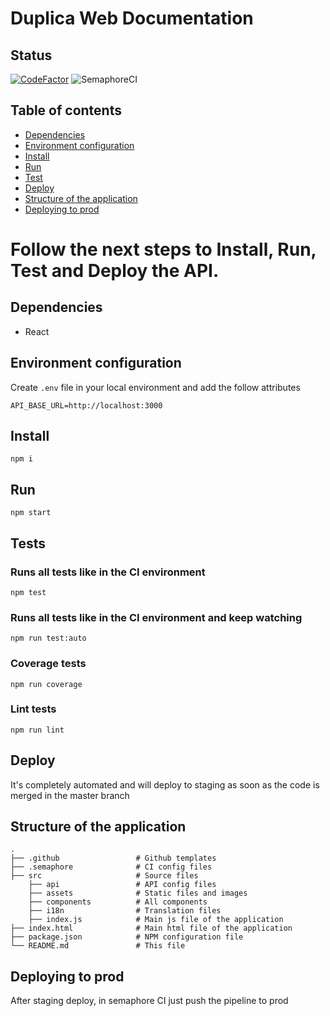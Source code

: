 # Duplica Web Documentation

## Status
[![CodeFactor](https://www.codefactor.io/repository/github/silvamarcel/duplicaweb/badge)](https://www.codefactor.io/repository/github/silvamarcel/duplicaweb)
![SemaphoreCI](https://duplica.semaphoreci.com/badges/DuplicaWeb.svg)

## Table of contents

* [Dependencies](#dependencies)
* [Environment configuration](#environment-configuration)
* [Install](#install)
* [Run](#run)
* [Test](#tests)
* [Deploy](#deploy)
* [Structure of the application](#structure-of-the-application)
* [Deploying to prod](#deploying-to-prod)

# Follow the next steps to Install, Run, Test and Deploy the API.

## Dependencies

* React

## Environment configuration
Create `.env` file in your local environment and add the follow attributes
```
API_BASE_URL=http://localhost:3000
```

## Install
```
npm i
```

## Run
```
npm start
```

## Tests
### Runs all tests like in the CI environment
```
npm test
```
### Runs all tests like in the CI environment and keep watching
```
npm run test:auto
```
### Coverage tests
```
npm run coverage
```
### Lint tests
```
npm run lint
```

## Deploy
It's completely automated and will deploy to staging as soon as the code is merged in the master branch

## Structure of the application
    .
    ├── .github                 # Github templates
    ├── .semaphore              # CI config files
    ├── src                     # Source files
        ├── api                 # API config files
        ├── assets              # Static files and images
        ├── components          # All components
        ├── i18n                # Translation files
        ├── index.js            # Main js file of the application
    ├── index.html              # Main html file of the application
    ├── package.json            # NPM configuration file
    └── README.md               # This file

## Deploying to prod
After staging deploy, in semaphore CI just push the pipeline to prod
